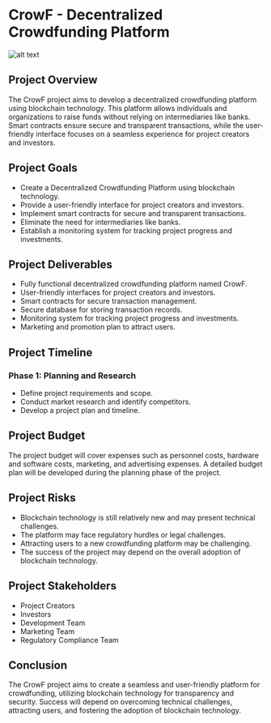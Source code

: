 CrowF - Decentralized Crowdfunding Platform
===========================================

![alt text](https://devfolio.co/_next/image?url=https%3A%2F%2Fassets.devfolio.co%2Fprojects%2F4abf7440e8154d5c8f47618f97c92c70%2F58f3ebd2-a48d-4f0a-a80c-6bc539b05bd0.jpeg&w=1440&q=75)

Project Overview
----------------

The CrowF project aims to develop a decentralized crowdfunding platform using blockchain technology. This platform allows individuals and organizations to raise funds without relying on intermediaries like banks. Smart contracts ensure secure and transparent transactions, while the user-friendly interface focuses on a seamless experience for project creators and investors.

Project Goals
-------------

*   Create a Decentralized Crowdfunding Platform using blockchain technology.
*   Provide a user-friendly interface for project creators and investors.
*   Implement smart contracts for secure and transparent transactions.
*   Eliminate the need for intermediaries like banks.
*   Establish a monitoring system for tracking project progress and investments.

Project Deliverables
--------------------

*   Fully functional decentralized crowdfunding platform named CrowF.
*   User-friendly interfaces for project creators and investors.
*   Smart contracts for secure transaction management.
*   Secure database for storing transaction records.
*   Monitoring system for tracking project progress and investments.
*   Marketing and promotion plan to attract users.

Project Timeline
----------------

### Phase 1: Planning and Research

*   Define project requirements and scope.
*   Conduct market research and identify competitors.
*   Develop a project plan and timeline.

Project Budget
--------------

The project budget will cover expenses such as personnel costs, hardware and software costs, marketing, and advertising expenses. A detailed budget plan will be developed during the planning phase of the project.

Project Risks
-------------

*   Blockchain technology is still relatively new and may present technical challenges.
*   The platform may face regulatory hurdles or legal challenges.
*   Attracting users to a new crowdfunding platform may be challenging.
*   The success of the project may depend on the overall adoption of blockchain technology.

Project Stakeholders
--------------------

*   Project Creators
*   Investors
*   Development Team
*   Marketing Team
*   Regulatory Compliance Team

Conclusion
----------

The CrowF project aims to create a seamless and user-friendly platform for crowdfunding, utilizing blockchain technology for transparency and security. Success will depend on overcoming technical challenges, attracting users, and fostering the adoption of blockchain technology.
